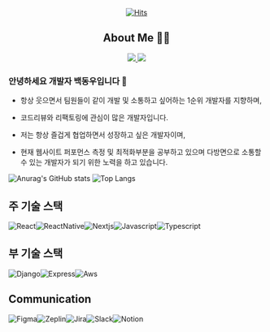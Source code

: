 <div align='center'>

[![Hits](https://hits.seeyoufarm.com/api/count/incr/badge.svg?url=https%3A%2F%2Fgithub.com%2F100dongwoo&count_bg=%2379C83D&title_bg=%23555555&icon=&icon_color=%23E7E7E7&title=hits&edge_flat=false)](https://hits.seeyoufarm.com)

## About Me ‍👨‍💻

<div>
    <a href="https://interesting-longan-2b3.notion.site/ee7224efb8b143eda8a57e8e96fc9b7a">
        <img src="https://img.shields.io/badge/Notion-white?&style=flat-square&logo=notion&logoColor=black"/>
    </a>
    <a href="https://velog.io/@100dongwoo">
        <img src="https://img.shields.io/badge/Velog-1DBF73?style=flat-square&logo=Vimeo&logoColor=white"/>
    </a>
</div>


</div>

### 안녕하세요 개발자 백동우입니다 👋

<!-- - 코딩 보단 여행하는걸 좋아하지만 2순위로 코딩을 좋아하는 개발자 입니다.

- 소통과 협업 하면서 말을 많이 하는걸 좋아하는 개발자 입니다.

- 풀스택 개발자가 되기 위해 Django를 공부하며 스탭을 밞아가고 있습니다. -->

- 항상 웃으면서 팀원들이 같이 개발 및 소통하고 싶어하는 1순위  개발자를 지향하며,

- 코드리뷰와 리팩토링에 관심이 많은 개발자입니다.

- 저는 항상 즐겁게 협업하면서 성장하고 싶은 개발자이며,

- 현재 웹사이트 퍼포먼스 측정 및 최적화부분을 공부하고 있으며 다방면으로  소통할 수 있는 개발자가 되기 위한 노력을 하고 있습니다.




![Anurag's GitHub stats](https://github-readme-stats.vercel.app/api?username=100dongwoo&show_icons=true&theme=radical) 
![Top Langs](https://github-readme-stats.vercel.app/api/top-langs/?username=100dongwoo&layout=compact)



## 주 기술 스택
    
<div style="display: flex;">
    <img alt="React" src ="https://img.shields.io/badge/React-61dafb?&style=for-the-badge&logo=react&logoColor=black"/>
    <img alt="ReactNative" src ="https://img.shields.io/badge/React_Native-61dafb?&style=for-the-badge&logo=react&logoColor=black"/>
    <img alt="Nextjs" src="https://img.shields.io/badge/Next.js-000000?style=for-the-badge&logo=Next.js&logoColor=white"/>
    <img alt="Javascript" src ="https://img.shields.io/badge/Javascript-EFD919?&style=for-the-badge&logo=javascript&logoColor=black"/> 
    <img alt="Typescript" src ="https://img.shields.io/badge/Typescript-3178c6?&style=for-the-badge&logo=typescript&logoColor=white"/>
</div>

## 부 기술 스택

<div style="display: flex;">
    <img alt="Django" src ="https://img.shields.io/badge/Django-0C3C26?&style=for-the-badge&logo=django&logoColor=white"/>
    <img alt="Express" src ="https://img.shields.io/badge/Express-aeaeae?&style=for-the-badge&logo=express&logoColor=white"/>
<img alt="Aws" src ="https://img.shields.io/badge/Aws-f0931e?&style=for-the-badge"/>
</div>

## Communication

<div style="display: flex;">
    <img alt="Figma" src ="https://img.shields.io/badge/Figma-EB4B1D?style=for-the-badge&logo=figma&logoColor=white"/>
    <img alt="Zeplin" src ="https://img.shields.io/badge/Zeplin-F69833?style=for-the-badge&logo=zeplin&logoColor=white"/>
    <img alt="Jira" src ="https://img.shields.io/badge/Jira-247FF4?&style=for-the-badge&logo=jira&logoColor=white"/>
    <img alt="Slack" src ="https://img.shields.io/badge/Slack-4a154b?&style=for-the-badge&logo=slack&logoColor=white"/>
    <img alt="Notion" src ="https://img.shields.io/badge/Notion-white?&style=for-the-badge&logo=notion&logoColor=black"/>
</div>
